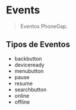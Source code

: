 Events
======

> Eventos PhoneGap.

Tipos de Eventos
----------------

- backbutton
- deviceready
- menubutton
- pause
- resume
- searchbutton
- online
- offline

